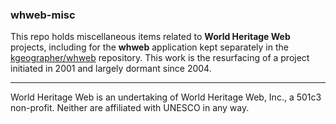 ### whweb-misc

This repo holds miscellaneous items related to **World Heritage Web** projects, including for the **whweb** application kept separately in the [kgeographer/whweb](https://github.com/kgeographer/whweb) repository. This work is the resurfacing of a project initiated in 2001 and largely dormant since 2004. 

* * *

World Heritage Web is an undertaking of World Heritage Web, Inc., a 501c3 non-profit. Neither are affiliated with UNESCO in any way.